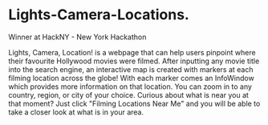 # Lights-Camera-Locations.

Winner at HackNY - New York Hackathon


Lights, Camera, Location! is a webpage that can help users pinpoint where their favourite Hollywood movies were filmed. After inputting any movie title into the search engine, an interactive map is created with markers at each filming location across the globe! With each marker comes an InfoWindow which provides more information on that location. You can zoom in to any country, region, or city of your choice. Curious about what is near you at that moment? Just click "Filming Locations Near Me" and you will be able to take a closer look at what is in your area.

